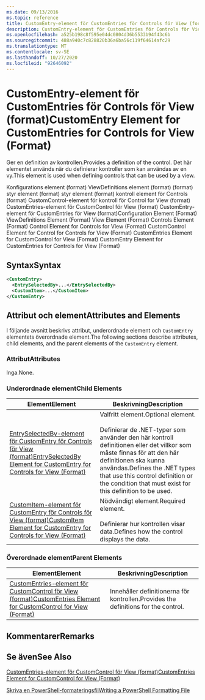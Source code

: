 ```yaml
---
ms.date: 09/13/2016
ms.topic: reference
title: CustomEntry-element för CustomEntries för Controls för View (format)
description: CustomEntry-element för CustomEntries för Controls för View (format)
ms.openlocfilehash: a525b198c8f595e04dc0804d36b5533b94f43c6b
ms.sourcegitcommit: 488a940c7c828820b36a6ba56c119f64614afc29
ms.translationtype: MT
ms.contentlocale: sv-SE
ms.lasthandoff: 10/27/2020
ms.locfileid: "92646092"
---
```

# <a name="customentry-element-for-customentries-for-controls-for-view-format"></a><span data-ttu-id="9815e-103">CustomEntry-element för CustomEntries för Controls för View (format)</span><span class="sxs-lookup"><span data-stu-id="9815e-103">CustomEntry Element for CustomEntries for Controls for View (Format)</span></span>

<span data-ttu-id="9815e-104">Ger en definition av kontrollen.</span><span class="sxs-lookup"><span data-stu-id="9815e-104">Provides a definition of the control.</span></span> <span data-ttu-id="9815e-105">Det här elementet används när du definierar kontroller som kan användas av en vy.</span><span class="sxs-lookup"><span data-stu-id="9815e-105">This element is used when defining controls that can be used by a view.</span></span>

<span data-ttu-id="9815e-106">Konfigurations element (format) ViewDefinitions element (format) (format) styr element (format) styr element (format) kontroll element för Controls (format) CustomControl-element för kontroll för Control for View (format) CustomEntries-element för CustomControl för View (format) CustomEntry-element för CustomEntries för View (format)</span><span class="sxs-lookup"><span data-stu-id="9815e-106">Configuration Element (Format) ViewDefinitions Element (Format) View Element (Format) Controls Element (Format) Control Element for Controls for View (Format) CustomControl Element for Control for Controls for View (Format) CustomEntries Element for CustomControl for View (Format) CustomEntry Element for CustomEntries for Controls for View (Format)</span></span>

## <a name="syntax"></a><span data-ttu-id="9815e-107">Syntax</span><span class="sxs-lookup"><span data-stu-id="9815e-107">Syntax</span></span>

```xml
<CustomEntry>
  <EntrySelectedBy>...</EntrySelectedBy>
  <CustomItem>...</CustomItem>
</CustomEntry>
```

## <a name="attributes-and-elements"></a><span data-ttu-id="9815e-108">Attribut och element</span><span class="sxs-lookup"><span data-stu-id="9815e-108">Attributes and Elements</span></span>

<span data-ttu-id="9815e-109">I följande avsnitt beskrivs attribut, underordnade element och `CustomEntry` elementets överordnade element.</span><span class="sxs-lookup"><span data-stu-id="9815e-109">The following sections describe attributes, child elements, and the parent elements of the `CustomEntry` element.</span></span>

### <a name="attributes"></a><span data-ttu-id="9815e-110">Attribut</span><span class="sxs-lookup"><span data-stu-id="9815e-110">Attributes</span></span>

<span data-ttu-id="9815e-111">Inga.</span><span class="sxs-lookup"><span data-stu-id="9815e-111">None.</span></span>

### <a name="child-elements"></a><span data-ttu-id="9815e-112">Underordnade element</span><span class="sxs-lookup"><span data-stu-id="9815e-112">Child Elements</span></span>

|<span data-ttu-id="9815e-113">Element</span><span class="sxs-lookup"><span data-stu-id="9815e-113">Element</span></span>|<span data-ttu-id="9815e-114">Beskrivning</span><span class="sxs-lookup"><span data-stu-id="9815e-114">Description</span></span>|
|-------------|-----------------|
|[<span data-ttu-id="9815e-115">EntrySelectedBy-element för CustomEntry för Controls för View (format)</span><span class="sxs-lookup"><span data-stu-id="9815e-115">EntrySelectedBy Element for CustomEntry for Controls for View (Format)</span></span>](./entryselectedby-element-for-customentry-for-controls-for-view-format.md)|<span data-ttu-id="9815e-116">Valfritt element.</span><span class="sxs-lookup"><span data-stu-id="9815e-116">Optional element.</span></span><br /><br /> <span data-ttu-id="9815e-117">Definierar de .NET-typer som använder den här kontroll definitionen eller det villkor som måste finnas för att den här definitionen ska kunna användas.</span><span class="sxs-lookup"><span data-stu-id="9815e-117">Defines the .NET types that use this control definition or the condition that must exist for this definition to be used.</span></span>|
|[<span data-ttu-id="9815e-118">CustomItem-element för CustomEntry för Controls för View (format)</span><span class="sxs-lookup"><span data-stu-id="9815e-118">CustomItem Element for CustomEntry for Controls for View (Format)</span></span>](./customitem-element-for-customentry-for-controls-for-view-format.md)|<span data-ttu-id="9815e-119">Nödvändigt element.</span><span class="sxs-lookup"><span data-stu-id="9815e-119">Required element.</span></span><br /><br /> <span data-ttu-id="9815e-120">Definierar hur kontrollen visar data.</span><span class="sxs-lookup"><span data-stu-id="9815e-120">Defines how the control displays the data.</span></span>|

### <a name="parent-elements"></a><span data-ttu-id="9815e-121">Överordnade element</span><span class="sxs-lookup"><span data-stu-id="9815e-121">Parent Elements</span></span>

|<span data-ttu-id="9815e-122">Element</span><span class="sxs-lookup"><span data-stu-id="9815e-122">Element</span></span>|<span data-ttu-id="9815e-123">Beskrivning</span><span class="sxs-lookup"><span data-stu-id="9815e-123">Description</span></span>|
|-------------|-----------------|
|[<span data-ttu-id="9815e-124">CustomEntries-element för CustomControl för View (format)</span><span class="sxs-lookup"><span data-stu-id="9815e-124">CustomEntries Element for CustomControl for View (Format)</span></span>](./customentries-element-for-customcontrol-for-view-format.md)|<span data-ttu-id="9815e-125">Innehåller definitionerna för kontrollen.</span><span class="sxs-lookup"><span data-stu-id="9815e-125">Provides the definitions for the control.</span></span>|

## <a name="remarks"></a><span data-ttu-id="9815e-126">Kommentarer</span><span class="sxs-lookup"><span data-stu-id="9815e-126">Remarks</span></span>

## <a name="see-also"></a><span data-ttu-id="9815e-127">Se även</span><span class="sxs-lookup"><span data-stu-id="9815e-127">See Also</span></span>

[<span data-ttu-id="9815e-128">CustomEntries-element för CustomControl för View (format)</span><span class="sxs-lookup"><span data-stu-id="9815e-128">CustomEntries Element for CustomControl for View (Format)</span></span>](./customentries-element-for-customcontrol-for-view-format.md)

[<span data-ttu-id="9815e-129">Skriva en PowerShell-formateringsfil</span><span class="sxs-lookup"><span data-stu-id="9815e-129">Writing a PowerShell Formatting File</span></span>](./writing-a-powershell-formatting-file.md)
